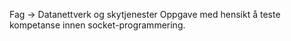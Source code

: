Fag -> Datanettverk og skytjenester
Oppgave med hensikt å teste kompetanse innen socket-programmering. 
